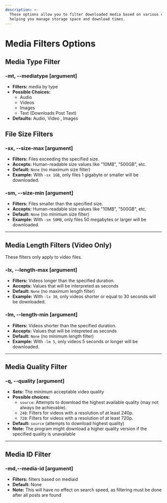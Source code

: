 ```yaml
---
description: >-
  These options allow you to filter downloaded media based on various criteria,
  helping you manage storage space and download times.
---
```


# Media Filters Options

## Media Type Filter

### -mt, --mediatype \[argument]

* **Filters:** media by type
* **Possible Choices:**
  * Audio
  * Videos
  * Images
  * Text (Downloads Post Text)
* **Defaults:** Audio, Video , Images

## File Size Filters

### -sx, --size-max \[argument]

* **Filters:** Files exceeding the specified size.
* **Accepts:** Human-readable size values like "10MB", "500GB", etc.
* **Default:** `None` (no maximum size filter)
* **Example:** With `-sx 1GB`, only files 1 gigabyte or smaller will be downloaded.

### -sm, --size-min \[argument]

* **Filters:** Files smaller than the specified size.
* **Accepts:** Human-readable size values like "10MB", "500GB", etc.
* **Default:** `None` (no minimum size filter)
* **Example:** With `-sm 50MB`, only files 50 megabytes or larger will be downloaded.



***

## Media Length Filters (Video Only)

These filters only apply to video files.

### -lx, --length-max \[argument]

* **Filters:** Videos longer than the specified duration.
* **Accepts:** Values that will be interpreted as seconds
* **Default:** `None` (no maximum length filter)
* **Example:** With `-lx 30`, only videos shorter or equal to 30 seconds will be downloaded.

### -lm, --length-min \[argument]

* **Filters:** Videos shorter than the specified duration.
* **Accepts:** Values that will be intepreted as seconds
* **Default:** `None` (no minimum length filter)
* **Example:** With `-lm 5`, only videos 5 seconds or longer will be downloaded.



***

## Media Quality Filter

### -q, --quality \[argument]

* **Sets:** The minimum acceptable video quality
* **Possible choices:**
  * `source`: Attempts to download the highest available quality (may not always be achievable).
  * `240`: Filters for videos with a resolution of at least 240p.
  * `720`: Filters for videos with a resolution of at least 720p.
* **Default:** `source` (attempts to download highest quality)
* **Note:** The program might download a higher quality version if the specified quality is unavailable



***

## Media ID Filter

### -md,--media-id \[argument]

* **Filters:** filters based on mediaid
* **Default:** None
* **Note:** This will have no effect on search speed, as filtering must be done after all posts are found



